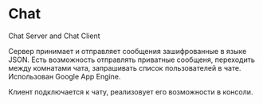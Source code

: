 # Chat
Chat Server and Chat Client

Сервер принимает и отправляет сообщения зашифрованные в языке JSON.
Есть возможность отправлять приватные сообщеня, переходить между комнатами чата, запрашивать список пользователей в чате.
Использован Google App Engine.

Клиент подключается к чату, реализовует его возможности в консоли.

